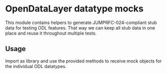 # OpenDataLayer datatype mocks
This module contains helpers to generate JUMPRFC-024-compliant stub data for testing ODL features.
That way we can keep all stub data in one place and reuse it throughout multiple tests.

## Usage
Import as library and use the provided methods to receive mock objects for the individual ODL datatypes.